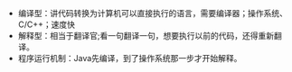 - 编译型：讲代码转换为计算机可以直接执行的语言，需要编译器；操作系统、C/C++；速度快
- 解释型：相当于翻译官;看一句翻译一句，想要执行以前的代码，还得重新翻译。
- 程序运行机制：Java先编译，到了操作系统那一步才开始解释。

